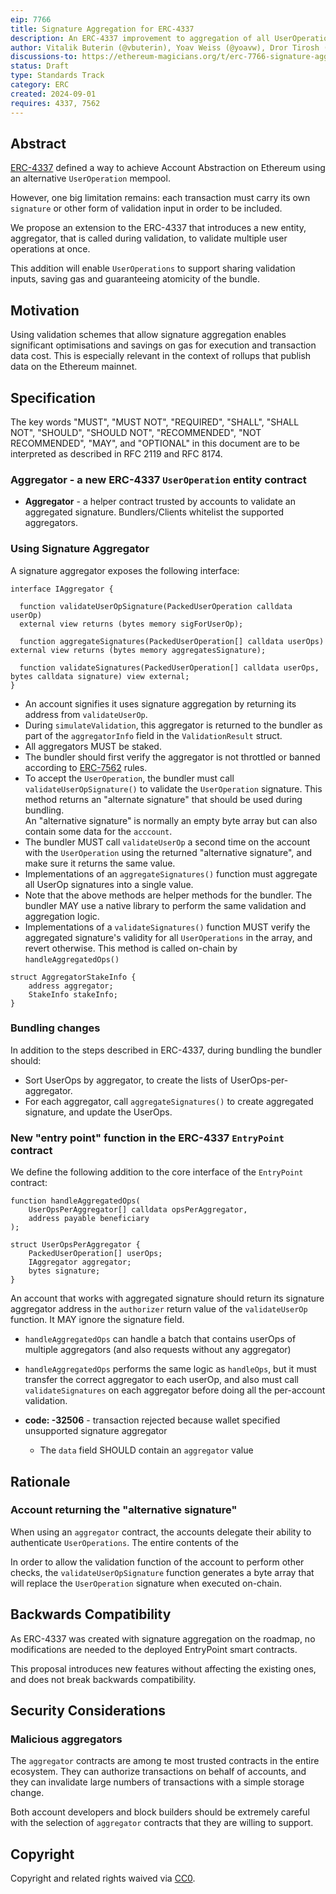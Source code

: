 ```yaml
---
eip: 7766
title: Signature Aggregation for ERC-4337
description: An ERC-4337 improvement to aggregation of all UserOperation signatures in a bundle
author: Vitalik Buterin (@vbuterin), Yoav Weiss (@yoavw), Dror Tirosh (@drortirosh), Shahaf Nacson (@shahafn), Alex Forshtat (@forshtat)
discussions-to: https://ethereum-magicians.org/t/erc-7766-signature-aggregation-for-account-abstraction/21123
status: Draft
type: Standards Track
category: ERC
created: 2024-09-01
requires: 4337, 7562
---
```


## Abstract

[ERC-4337](./eip-4337) defined a way to achieve Account Abstraction on Ethereum using an alternative `UserOperation` mempool.

However, one big limitation remains:
each transaction must carry its own `signature` or other form of validation input in order to be included.

We propose an extension to the ERC-4337 that introduces a new entity, aggregator, that is called during validation, to validate multiple user operations at once.

This addition will enable `UserOperations` to support sharing validation inputs, saving gas and guaranteeing atomicity of the bundle.

## Motivation

Using validation schemes that allow signature aggregation enables significant optimisations and savings on
gas for execution and transaction data cost. This is especially relevant in the context of rollups that publish data on
the Ethereum mainnet.

## Specification

The key words "MUST", "MUST NOT", "REQUIRED", "SHALL", "SHALL NOT", "SHOULD", "SHOULD NOT", "RECOMMENDED", "NOT RECOMMENDED", "MAY", and "OPTIONAL" in this document are to be interpreted as described in RFC 2119 and RFC 8174.
### Aggregator - a new ERC-4337 `UserOperation` entity contract

* **Aggregator** - a helper contract trusted by accounts to validate an aggregated signature.
  Bundlers/Clients whitelist the supported aggregators.

### Using Signature Aggregator

A signature aggregator exposes the following interface:

```solidity
interface IAggregator {

  function validateUserOpSignature(PackedUserOperation calldata userOp)
  external view returns (bytes memory sigForUserOp);

  function aggregateSignatures(PackedUserOperation[] calldata userOps) external view returns (bytes memory aggregatesSignature);

  function validateSignatures(PackedUserOperation[] calldata userOps, bytes calldata signature) view external;
}
```

* An account signifies it uses signature aggregation by returning its address from `validateUserOp`.
* During `simulateValidation`, this aggregator is returned to the bundler as part of the `aggregatorInfo` field in the `ValidationResult` struct.
* All aggregators MUST be staked.
* The bundler should first verify the aggregator is not throttled or banned according to [ERC-7562](./eip-7562.md) rules.
* To accept the `UserOperation`, the bundler must call `validateUserOpSignature()` to validate the `UserOperation` signature.
  This method returns an "alternate signature" that should be used during bundling.\
  An "alternative signature" is normally an empty byte array but can also contain some data for the `acccount`.
* The bundler MUST call `validateUserOp` a second time on the account with the `UserOperation` using the
  returned "alternative signature", and make sure it returns the same value.
* Implementations of an `aggregateSignatures()` function must aggregate all UserOp signatures into a single value.
* Note that the above methods are helper methods for the bundler.
  The bundler MAY use a native library to perform the same validation and aggregation logic.
* Implementations of a `validateSignatures()` function MUST verify the aggregated signature's validity
  for all `UserOperations` in the array, and revert otherwise.
  This method is called on-chain by `handleAggregatedOps()`

```solidity
struct AggregatorStakeInfo {
    address aggregator;
    StakeInfo stakeInfo;
}
```
### Bundling changes

In addition to the steps described in ERC-4337, during bundling the bundler should:

* Sort UserOps by aggregator, to create the lists of UserOps-per-aggregator.
* For each aggregator, call `aggregateSignatures()` to create aggregated signature, and update the UserOps.

### New "entry point" function in the ERC-4337 `EntryPoint` contract

We define the following addition to the core interface of the `EntryPoint` contract:

```solidity
function handleAggregatedOps(
    UserOpsPerAggregator[] calldata opsPerAggregator,
    address payable beneficiary
);

struct UserOpsPerAggregator {
    PackedUserOperation[] userOps;
    IAggregator aggregator;
    bytes signature;
}
```

An account that works with aggregated signature should return its signature aggregator address
in the `authorizer` return value of the `validateUserOp` function.
It MAY ignore the signature field.

* `handleAggregatedOps` can handle a batch that contains userOps of multiple aggregators (and also requests without any aggregator)
* `handleAggregatedOps` performs the same logic as `handleOps`, but it must transfer the correct aggregator to each
  userOp, and also must call `validateSignatures` on each aggregator before doing all the per-account validation.

* **code: -32506** - transaction rejected because wallet specified unsupported signature aggregator
    * The `data` field SHOULD contain an `aggregator` value

## Rationale

### Account returning the "alternative signature"

When using an `aggregator` contract, the accounts delegate their ability to authenticate `UserOperations`.
The entire contents of the 

In order to allow the validation function of the account to perform other checks, the `validateUserOpSignature`
function generates a byte array that will replace the `UserOperation` signature when executed on-chain.

## Backwards Compatibility

As ERC-4337 was created with signature aggregation on the roadmap, no modifications are needed to the
deployed EntryPoint smart contracts.

This proposal introduces new features without affecting the existing ones, and does not break backwards compatibility.

## Security Considerations

### Malicious aggregators

The `aggregator` contracts are among te most trusted contracts in the entire ecosystem.
They can authorize transactions on behalf of accounts, and they can invalidate large numbers of transactions with
a simple storage change.

Both account developers and block builders should be extremely careful with the selection of `aggregator` contracts
that they are willing to support.

## Copyright

Copyright and related rights waived via [CC0](../LICENSE.md).
